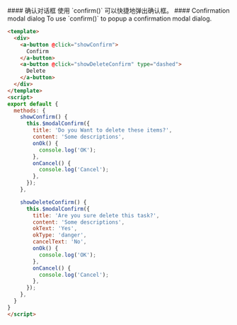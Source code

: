
<cn>
#### 确认对话框
使用 `confirm()` 可以快捷地弹出确认框。
</cn>

<us>
#### Confirmation modal dialog
To use `confirm()` to popup a confirmation modal dialog.
</us>

```html
<template>
  <div>
    <a-button @click="showConfirm">
      Confirm
    </a-button>
    <a-button @click="showDeleteConfirm" type="dashed">
      Delete
    </a-button>
  </div>
</template>
<script>
export default {
  methods: {
    showConfirm() {
      this.$modalConfirm({
        title: 'Do you Want to delete these items?',
        content: 'Some descriptions',
        onOk() {
          console.log('OK');
        },
        onCancel() {
          console.log('Cancel');
        },
      });
    },

    showDeleteConfirm() {
      this.$modalConfirm({
        title: 'Are you sure delete this task?',
        content: 'Some descriptions',
        okText: 'Yes',
        okType: 'danger',
        cancelText: 'No',
        onOk() {
          console.log('OK');
        },
        onCancel() {
          console.log('Cancel');
        },
      });
    },
  }
}
</script>
```

